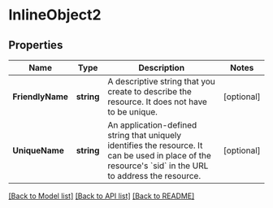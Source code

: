 # InlineObject2

## Properties

Name | Type | Description | Notes
------------ | ------------- | ------------- | -------------
**FriendlyName** | **string** | A descriptive string that you create to describe the resource. It does not have to be unique. | [optional] 
**UniqueName** | **string** | An application-defined string that uniquely identifies the resource. It can be used in place of the resource&#39;s &#x60;sid&#x60; in the URL to address the resource. | [optional] 

[[Back to Model list]](../README.md#documentation-for-models) [[Back to API list]](../README.md#documentation-for-api-endpoints) [[Back to README]](../README.md)


